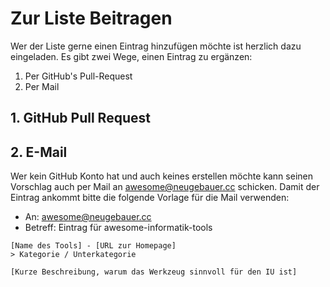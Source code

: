 # Zur Liste Beitragen

Wer der Liste gerne einen Eintrag hinzufügen möchte ist herzlich dazu eingeladen. Es gibt zwei Wege, einen Eintrag zu ergänzen:
1. Per GitHub's Pull-Request
2. Per Mail

## 1. GitHub Pull Request

## 2. E-Mail

Wer kein GitHub Konto hat und auch keines erstellen möchte kann seinen Vorschlag auch per Mail an [awesome@neugebauer.cc](mailto:awesome@neugebauer.cc) schicken. 
Damit der Eintrag ankommt bitte die folgende Vorlage für die Mail verwenden:

- An: awesome@neugebauer.cc
- Betreff: Eintrag für awesome-informatik-tools 

```
[Name des Tools] - [URL zur Homepage]
> Kategorie / Unterkategorie

[Kurze Beschreibung, warum das Werkzeug sinnvoll für den IU ist]
```
